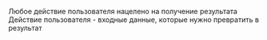 Любое действие пользователя нацелено на получение результата
Действие пользователя - входные данные, которые нужно превратить в результат
<!-- Превращение данных в результат - поток действий  -->
<!-- Важна правильная и легкая компоновка действий -->
<!-- Неявное превращение входных данных - источник ошибок -->